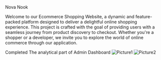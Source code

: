 Nova Nook 


Welcome to our Ecommerce Shopping Website, a dynamic and feature-packed platform designed to deliver a delightful online shopping experience. This project is crafted with the goal of providing users with a seamless journey from product discovery to checkout. Whether you're a shopper or a developer, we invite you to explore the world of online commerce through our application.


Completed The analytical part of Admin Dashboard
![Picture1](https://github.com/user-attachments/assets/41b5c3c8-f1f6-4fbc-bf97-65ba43ce7ee9)
![Picture2](https://github.com/user-attachments/assets/545df394-311c-455b-9422-28353e6c6435)

